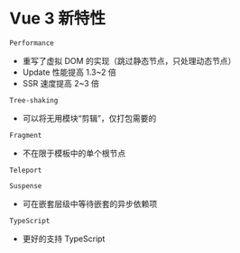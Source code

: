 # Vue 3 新特性

`Performance`

- 重写了虚拟 DOM 的实现（跳过静态节点，只处理动态节点）
- Update 性能提高 1.3~2 倍
- SSR 速度提高 2~3 倍

`Tree-shaking`

- 可以将无用模块“剪辑”，仅打包需要的

`Fragment`

- 不在限于模板中的单个根节点

`Teleport`

`Suspense`

- 可在嵌套层级中等待嵌套的异步依赖项

`TypeScript`

- 更好的支持 TypeScript

